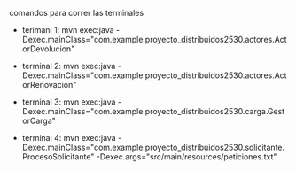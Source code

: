 comandos para correr las terminales

* terimanl 1: mvn exec:java -Dexec.mainClass="com.example.proyecto_distribuidos2530.actores.ActorDevolucion"


* terminal 2: mvn exec:java -Dexec.mainClass="com.example.proyecto_distribuidos2530.actores.ActorRenovacion"


* terminal 3: mvn exec:java -Dexec.mainClass="com.example.proyecto_distribuidos2530.carga.GestorCarga"


* terminal 4: mvn exec:java -Dexec.mainClass="com.example.proyecto_distribuidos2530.solicitante.ProcesoSolicitante" -Dexec.args="src/main/resources/peticiones.txt"
